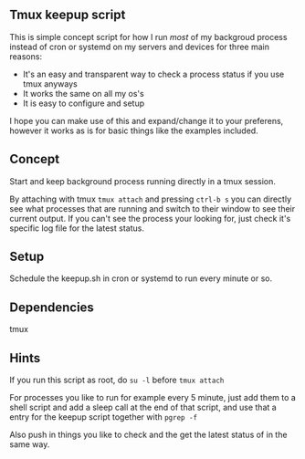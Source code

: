 ## Tmux keepup script
This is simple concept script for how I run _most_ of my backgroud process instead of cron or systemd on my servers and devices for three main reasons:
* It's an easy and transparent way to check a process status if you use tmux anyways
* It works the same on all my os's
* It is easy to configure and setup

I hope you can make use of this and expand/change it to your preferens, however it works as is for basic things like the examples included.

## Concept
Start and keep background process running directly in a tmux session.

By attaching with tmux ``tmux attach`` and pressing ``ctrl-b s`` you can directly see what processes that are running and switch to their window to see their current output.
If you can't see the process your looking for, just check it's specific log file for the latest status.

## Setup
Schedule the keepup.sh in cron or systemd to run every minute or so.

## Dependencies
tmux

## Hints
If you run this script as root, do ``su -l`` before ``tmux attach``

For processes you like to run for example every 5 minute, just add them to a shell script and add a sleep call at the end of that script, and use that a entry for the keepup script together with ``pgrep -f``

Also push in things you like to check and the get the latest status of in the same way.

